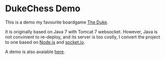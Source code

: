 # DukeChess Demo

This is a demo my favourite boardgame [The Duke](https://boardgamegeek.com/boardgame/36235/duke).

It is originally based on Java 7 with Tomcat 7 websocket. However, Java is not convinient to re-deploy, and its server is too costly, I convert the project to one based on [Node.js](https://nodejs.org/en/) and [socket.io](https://socket.io/).

A demo is also avaiable [here](http://www.dexaint.com/dukechess/).